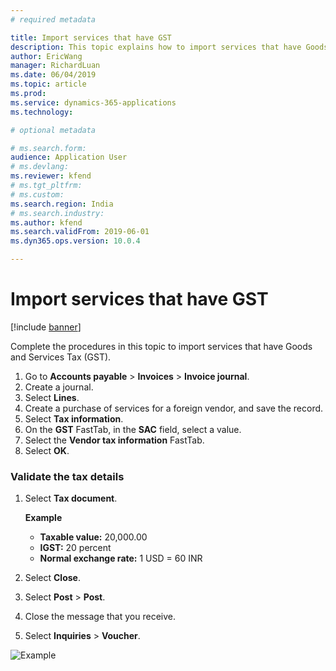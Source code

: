 ```yaml
---
# required metadata

title: Import services that have GST
description: This topic explains how to import services that have Goods and Services Tax (GST).
author: EricWang
manager: RichardLuan
ms.date: 06/04/2019
ms.topic: article
ms.prod: 
ms.service: dynamics-365-applications
ms.technology: 

# optional metadata

# ms.search.form: 
audience: Application User
# ms.devlang: 
ms.reviewer: kfend
# ms.tgt_pltfrm: 
# ms.custom: 
ms.search.region: India
# ms.search.industry: 
ms.author: kfend
ms.search.validFrom: 2019-06-01
ms.dyn365.ops.version: 10.0.4

---
```


# Import services that have GST

[!include [banner](../includes/banner.md)]

Complete the procedures in this topic to import services that have Goods and Services Tax (GST).

1. Go to **Accounts payable** \> **Invoices** \> **Invoice journal**.
2. Create a journal.
3. Select **Lines**.
4. Create a purchase of services for a foreign vendor, and save the record.
5. Select **Tax information**.
6. On the **GST** FastTab, in the **SAC** field, select a value.
7. Select the **Vendor tax information** FastTab.
8. Select **OK**.

### Validate the tax details

1. Select **Tax document**.

    **Example**

    - **Taxable value:** 20,000.00
    - **IGST:** 20 percent
    - **Normal exchange rate:** 1 USD = 60 INR

2. Select **Close**.
3. Select **Post** \> **Post**.
4. Close the message that you receive.
5. Select **Inquiries** \> **Voucher**.

![Example](media/Annotation-2019-05-21-104142.png)
